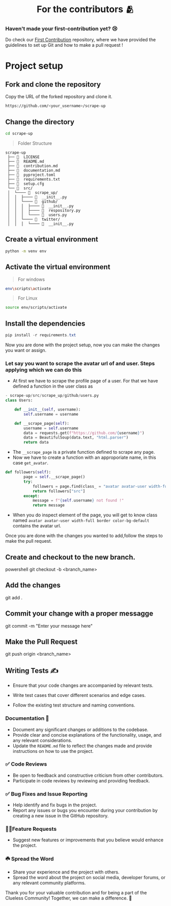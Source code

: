 <h1 align=center> For the contributors 🫂 </h1>

### Haven't made your first-contribution yet? 😢

Do check our [First Contribution](https://github.com/Clueless-Community/first-contribution) repository, where we have provided the guidelines to set up Git and how to make a pull request !

# Project setup 

## Fork and clone the repository
Copy the URL of the forked repository and clone it.
```bash
https://github.com/<your_username>/scrape-up
```

## Change the directory
```bash
cd scrape-up
```

> Folder Structure
```
scrape-up
 ├── 📄  LICENSE  
 ├── 📄  README.md  
 ├── 📄  contribution.md  
 ├── 📄  documentation.md  
 ├── 📄  pyproject.toml  
 ├── 📄  requirements.txt  
 ├── 📄  setup.cfg  
 └── 📂  src/ 
 │  └──── 📂  scrape_up/ 
 │  │  ├──── 📄  __init__.py  
 │  │  └──── 📂  github/ 
 │  │  │  ├──── 📄  __init__.py  
 │  │  │  ├──── 📄  respository.py  
 │  │  │  └──── 📄  users.py  
 │  │  └──── 📂  twitter/ 
 │  │  │  └──── 📄  __init__.py  

```


## Create a virtual environment
```bash
python -m venv env
```
## Activate the virtual environment
> For windows
```bash
env\scripts\activate
```
> For Linux
```bash
source env/scripts/activate
```

## Install the dependencies
```powershell
pip install -r requirements.txt
```

Now you are done with the project setup, now you can make the changes you want or assign.

### Let say you want to scrape the avatar url of and user. Steps applying which we can do this

- At first we have to scrape the profile page of a user. For that we have defined a function in the user class as
```python
- scrape-up/src/scrape_up/github/users.py
class Users:

    def __init__(self, username):
        self.username = username

    def __scrape_page(self):
        username = self.username
        data = requests.get(f"https://github.com/{username}")
        data = BeautifulSoup(data.text, "html.parser")
        return data
```

+ The `__scrape_page` is a private function defined to scrape any page. 
+ Now we have to create a function with an approporiate name, in this case `get_avatar`.
```python
def followers(self):
        page = self.__scrape_page()
        try:
            followers = page.find(class_ = "avatar avatar-user width-full border color-bg-default")
            return followers["src"]
        except:
            message = f"{self.username} not found !"
            return message
```
+ When you do inspect element of the page, you will get to know class named `avatar avatar-user width-full border color-bg-default` contains the avatar url.

Once you are done with the changes you wanted to add,follow the steps to make the pull request.
## Create and checkout to the new branch.
powershell
git checkout -b <branch_name>

## Add the changes

git add .


## Commit your change with a proper messagge

git commit -m "Enter your message here"


## Make the Pull Request

git push origin <branch_name>



## Writing Tests ✍️

- Ensure that your code changes are accompanied by relevant tests.

- Write test cases that cover different scenarios and edge cases.


- Follow the existing test structure and naming conventions.

### Documentation 📑

- Document any significant changes or additions to the codebase.
- Provide clear and concise explanations of the functionality, usage, and any relevant considerations.
- Update the `README.md` file to reflect the changes made and provide instructions on how to use the project.

### ✅ Code Reviews 

- Be open to feedback and constructive criticism from other contributors.
- Participate in code reviews by reviewing and providing feedback.

### ✅ Bug Fixes and Issue Reporting 

- Help identify and fix bugs in the project.
- Report any issues or bugs you encounter during your contribution by creating a new issue in the GitHub repository.

### 🚀🚀Feature Requests

- Suggest new features or improvements that you believe would enhance the project.

### ☘️ Spread the Word

- Share your experience and the project with others.
- Spread the word about the project on social media, developer forums, or any relevant community platforms.

Thank you for your valuable contribution and for being a part of the Clueless Community! Together, we can make a difference. 🚀
